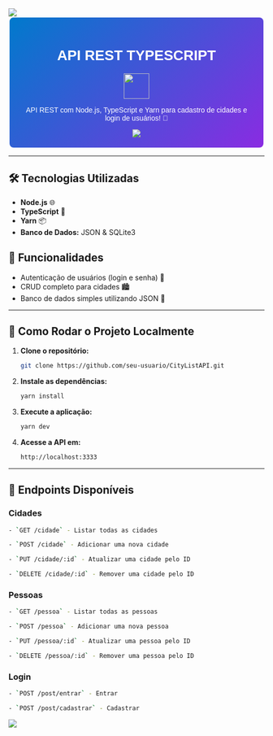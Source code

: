 <img src='https://github.com/user-attachments/assets/6f3ea7cf-8ffe-4bc4-97e5-28f7f003c40d'>

<div align="center" style="font-family: Arial, sans-serif; padding: 20px; background: linear-gradient(135deg, #007acc, #8a2be2); color: #fff; border-radius: 10px; border: 2px solid #fff;">
    <h1> API REST TYPESCRIPT </h1> <img src='https://github.com/user-attachments/assets/cb021ecc-80a6-45b6-8862-34caabda8589' width=50> 
    <p>API REST com Node.js, TypeScript e Yarn para cadastro de cidades e login de usuários! 🔐</p>
    <img src='https://github.com/user-attachments/assets/24d38456-420a-4de4-b919-a2863e5215b5')
    <br>
</div>

---

## 🛠️ Tecnologias Utilizadas

<ul>
    <li><strong>Node.js</strong> 🌐</li>
    <li><strong>TypeScript</strong> 🦾</li>
    <li><strong>Yarn</strong> 📦</li>
    <li><strong>Banco de Dados:</strong> JSON & SQLite3</li>
</ul>

## 🚀 Funcionalidades

<ul>
    <li>Autenticação de usuários (login e senha) 🔑</li>
    <li>CRUD completo para cidades 🏙️</li>
    <li>Banco de dados simples utilizando JSON 💾</li>
</ul>

---

## 🎯 Como Rodar o Projeto Localmente

1. **Clone o repositório:**
    ```bash
    git clone https://github.com/seu-usuario/CityListAPI.git
    ```
2. **Instale as dependências:**
    ```bash
    yarn install
    ```
3. **Execute a aplicação:**
    ```bash
    yarn dev
    ```
4. **Acesse a API em:**
    ```bash
    http://localhost:3333
    ```

---

## 📝 Endpoints Disponíveis  
 
### Cidades  
```bash
- `GET /cidade` - Listar todas as cidades
```
```bash
- `POST /cidade` - Adicionar uma nova cidade
```
```bash
- `PUT /cidade/:id` - Atualizar uma cidade pelo ID
```
```bash
- `DELETE /cidade/:id` - Remover uma cidade pelo ID
```

### Pessoas  
```bash
- `GET /pessoa` - Listar todas as pessoas
```
```bash
- `POST /pessoa` - Adicionar uma nova pessoa
```
```bash
- `PUT /pessoa/:id` - Atualizar uma pessoa pelo ID
```
```bash
- `DELETE /pessoa/:id` - Remover uma pessoa pelo ID
```

### Login  
```bash
- `POST /post/entrar` - Entrar
```
```bash 
- `POST /post/cadastrar` - Cadastrar 
```

<img src='https://github.com/user-attachments/assets/6f3ea7cf-8ffe-4bc4-97e5-28f7f003c40d'>
